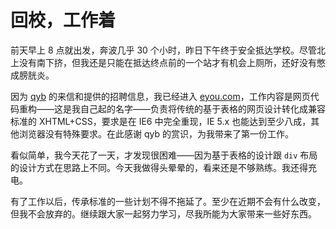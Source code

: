# 回校，工作着

前天早上 8 点就出发，奔波几乎 30 个小时，昨日下午终于安全抵达学校。尽管北上没有南下挤，但我还是只能在抵达终点前的一个站才有机会上厕所，还好没有憋成膀胱炎。

因为 [qyb][0] 的来信和提供的招聘信息，我已经进入 [eyou.com][1]，工作内容是网页代码重构——这是我自己起的名字——负责将传统的基于表格的网页设计转化成兼容标准的 XHTML+CSS，要求是在 IE6 中完全重现，IE 5.x 也能达到至少八成，其他浏览器没有特殊要求。在此感谢 qyb 的赏识，为我带来了第一份工作。

看似简单，我今天花了一天，才发现很困难——因为基于表格的设计跟 `div` 布局的设计方式在思路上不同。今天我做得头晕晕的，看来还是不够熟练。我还得充电。

有了工作以后，传承标准的一些计划不得不拖延了。至少在近期不会有什么改变，但我不会放弃的。继续跟大家一起努力学习，尽我所能为大家带来一些好东西。

[0]: http://dev.eyou.com/
[1]: http://eyou.com/
